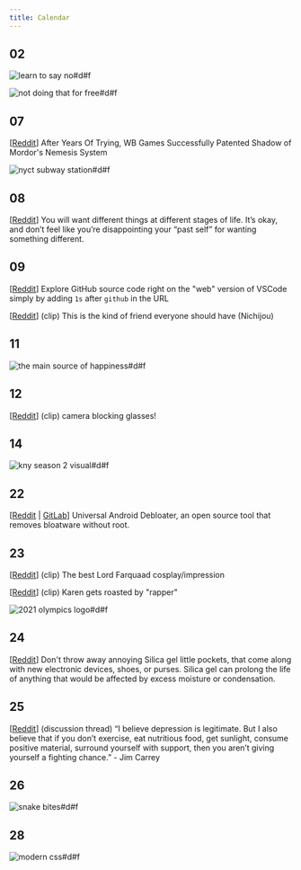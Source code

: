 ```yaml
---
title: Calendar
---
```


## 02

![learn to say no#d#f](https://preview.redd.it/5xbndtz56xe61.png?width=960&crop=smart&auto=webp&s=f3263b8544b2c21e86512345c48c209afb430af0 "[[Reddit](https://www.reddit.com/r/wholesomememes/comments/lac21s/boundaries_are_important/)] Boundaries are important")

![not doing that for free#d#f](https://preview.redd.it/dquuo7vsvze61.jpg?width=960&crop=smart&auto=webp&s=5404482056dc2743049f590fbdde53bcf705d260 "[[Reddit](https://www.reddit.com/r/ChoosingBeggars/comments/lanra7/a_handful_of_soft_alternatives_to_what_the_fuck/)] Handful of soft alternatives to 'WTF?'")

## 07

[[Reddit](https://www.reddit.com/r/gamedev/comments/leh321/after_years_of_trying_wb_games_successfully/)] After Years Of Trying, WB Games Successfully Patented Shadow of Mordor's Nemesis System

![nyct subway station#d#f](https://preview.redd.it/pjcnqlr4e2g61.jpg?width=640&crop=smart&auto=webp&s=f55b54690fde14d7aa157e5cd84844d4f4d2aa26 "[[Reddit](https://www.reddit.com/r/assholedesign/comments/lenb0r/ah_station_design/)] Just wow. AH station design")

## 08

[[Reddit](https://www.reddit.com/r/LifeProTips/comments/lezefi/lpt_you_will_want_different_things_at_different/)] You will want different things at different stages of life. It’s okay, and don’t feel like you’re disappointing your “past self” for wanting something different.

## 09

[[Reddit](https://www.reddit.com/r/programming/comments/lfpngg/explore_github_source_code_right_on_the_web/)] Explore GitHub source code right on the "web" version of VSCode simply by adding `1s` after `github` in the URL

[[Reddit](https://www.reddit.com/r/anime/comments/lfz86u/this_is_the_kind_of_friend_everyone_should_have/)] (clip) This is the kind of friend everyone should have (Nichijou)

## 11

![the main source of happiness#d#f](https://preview.redd.it/mjuqf9uaxtg61.jpg?width=960&crop=smart&auto=webp&s=4f9bb876e8f14872c4cc0f5ad1491fec4db8f792 "[[Reddit](https://www.reddit.com/r/wholesomememes/comments/lhicwl/thats_the_main_source/)] Mr. Bean taught me one thing in life")

## 12

[[Reddit](https://www.reddit.com/r/Damnthatsinteresting/comments/lianol/camera_blocking_glasses/)] (clip) camera blocking glasses!

## 14

![kny season 2 visual#d#f](https://preview.redd.it/7icoj342ufh61.jpg?width=640&crop=smart&auto=webp&s=3f40967689e9ffdc5cadf92d1e049ee8b445131e "[[Reddit](https://www.reddit.com/r/anime/comments/ljnn4p/demon_slayer_kimetsu_no_yaiba_season_2_visual/)] \"Demon Slayer: Kimetsu no Yaiba\" Season 2 Visual")

## 22

[[Reddit](https://www.reddit.com/r/Android/comments/lp4wei/universal_android_debloater_is_an_open_source/) | [GitLab](https://gitlab.com/W1nst0n/universal-android-debloater)] Universal Android Debloater, an open source tool that removes bloatware without root.

## 23

[[Reddit](https://www.reddit.com/r/PaymoneyWubby/comments/lq9hjd/a_sacrifice_i_am_willing_to_make/)] (clip) The best Lord Farquaad cosplay/impression

[[Reddit](https://www.reddit.com/r/PublicFreakout/comments/lq7ia2/queen_karen_gets_roasted_for_telling_someone_to/)] (clip) Karen gets roasted by "rapper"

![2021 olympics logo#d#f](https://i.redd.it/h6l8g07qz7j61.jpg "[[Reddit](https://www.reddit.com/r/memes/comments/lqh6lb/their_creativity_is_hurting_my_braincells/)] The creativity on the olympics' logo")

## 24

[[Reddit](https://www.reddit.com/r/LifeProTips/comments/lrbrf9/lpt_dontt_throw_away_annoying_silica_gel_little/)] Don't throw away annoying Silica gel little pockets, that come along with new electronic devices, shoes, or purses. Silica gel can prolong the life of anything that would be affected by excess moisture or condensation.

## 25

[[Reddit](https://www.reddit.com/r/getdisciplined/comments/lrrgup/discussion_i_believe_depression_is_legitimate_but/)] (discussion thread) “I believe depression is legitimate. But I also believe that if you don’t exercise, eat nutritious food, get sunlight, consume positive material, surround yourself with support, then you aren’t giving yourself a fighting chance.” - Jim Carrey

## 26

![snake bites#d#f](https://i.redd.it/erb4s6h4opj61.jpg "[[Reddit](https://www.reddit.com/r/me_irl/comments/lskh0r/me_irl/)] If a snake ever bites me")

## 28

![modern css#d#f](https://preview.redd.it/slzi0hrdt6k61.png?width=960&crop=smart&auto=webp&s=d5ca5475cb2793e1ba9eafa11305c602e88596d7 "[[Reddit](https://www.reddit.com/r/webdev/comments/lubuva/css_has_come_a_long_way_since_the_days_of_floats/)] CSS has come a long way since the days of floats")
